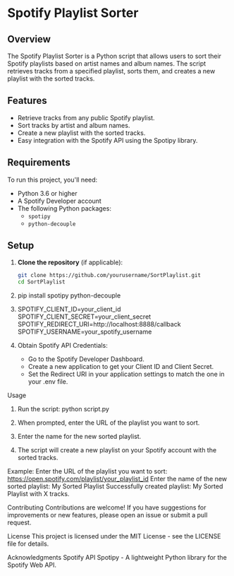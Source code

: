 # Spotify Playlist Sorter

## Overview

The Spotify Playlist Sorter is a Python script that allows users to sort their Spotify playlists based on artist names and album names. The script retrieves tracks from a specified playlist, sorts them, and creates a new playlist with the sorted tracks.

## Features

- Retrieve tracks from any public Spotify playlist.
- Sort tracks by artist and album names.
- Create a new playlist with the sorted tracks.
- Easy integration with the Spotify API using the Spotipy library.

## Requirements

To run this project, you'll need:

- Python 3.6 or higher
- A Spotify Developer account
- The following Python packages:
  - `spotipy`
  - `python-decouple`

## Setup

1. **Clone the repository** (if applicable):
   ```bash
   git clone https://github.com/yourusername/SortPlaylist.git
   cd SortPlaylist

2. pip install spotipy python-decouple

3. SPOTIFY_CLIENT_ID=your_client_id
    SPOTIFY_CLIENT_SECRET=your_client_secret
    SPOTIFY_REDIRECT_URI=http://localhost:8888/callback
    SPOTIFY_USERNAME=your_spotify_username

4. Obtain Spotify API Credentials:
    - Go to the Spotify Developer Dashboard.
    - Create a new application to get your Client ID and Client Secret.
    - Set the Redirect URI in your application settings to match the one in your .env file.

Usage
1. Run the script:
    python script.py

2. When prompted, enter the URL of the playlist you want to sort.

3. Enter the name for the new sorted playlist.

4. The script will create a new playlist on your Spotify account with the sorted tracks.

Example:
Enter the URL of the playlist you want to sort: https://open.spotify.com/playlist/your_playlist_id
Enter the name of the new sorted playlist: My Sorted Playlist
Successfully created playlist: My Sorted Playlist with X tracks.

Contributing
Contributions are welcome! If you have suggestions for improvements or new features, please open an issue or submit a pull request.

License
This project is licensed under the MIT License - see the LICENSE file for details.

Acknowledgments
Spotify API
Spotipy - A lightweight Python library for the Spotify Web API.
